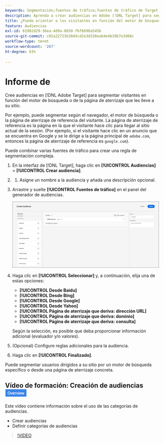 ```yaml
---
keywords: Segmentación;fuentes de tráfico;fuentes de tráfico de Target;motor de búsqueda Target;motor de búsqueda;página de destino;página de destino Target;página de destino de referencia
description: Aprenda a crear audiencias en Adobe [!DNL Target] para segmentar visitantes en función del motor de búsqueda o de la página de aterrizaje que les lleve a su sitio.
title: ¿Puedo orientar a los visitantes en función del motor de búsqueda o del sitio de referencia?
feature: Audiencias
exl-id: 61902d29-36ea-4d9a-8650-f6f6690a545b
source-git-commit: c02a22723b38d4cd2e3d338eab4e4b19b7e3d68c
workflow-type: tm+mt
source-wordcount: '267'
ht-degree: 63%

---
```


# Informe de

Cree audiencias en [!DNL Adobe Target] para segmentar visitantes en función del motor de búsqueda o de la página de aterrizaje que les lleve a su sitio.

Por ejemplo, puede segmentar según el navegador, el motor de búsqueda o la página de aterrizaje de referencia del visitante. La página de aterrizaje de referencia es la página en la que el visitante hace clic para llegar al sitio actual de la sesión. (Por ejemplo, si el visitante hace clic en un anuncio que se encuentra en Google y se le dirige a la página principal de `adobe.com`, entonces la página de aterrizaje de referencia es `google.com`).

Puede combinar varias fuentes de tráfico para crear una regla de segmentación compleja.

1. En la interfaz de [!DNL Target], haga clic en **[!UICONTROL Audiencias]** > **[!UICONTROL Crear audiencia]**.
1. 
   1. Asigne un nombre a la audiencia y añada una descripción opcional.
1. Arrastre y suelte **[!UICONTROL Fuentes de tráfico]** en el panel del generador de audiencias.

   ![](assets/target_traffic_source.png)

1. Haga clic en **[!UICONTROL Seleccionar]** y, a continuación, elija una de estas opciones:

   * **[!UICONTROL Desde Baidu]**
   * **[!UICONTROL Desde Bing]**
   * **[!UICONTROL Desde Google]**
   * **[!UICONTROL Desde Yahoo]**
   * **[!UICONTROL Página de aterrizaje que deriva: dirección URL]**
   * **[!UICONTROL Página de aterrizaje que deriva: dominio]**
   * **[!UICONTROL Página de aterrizaje que deriva: consulta]**

   Según la selección, es posible que deba proporcionar información adicional (evaluador y/o valores).

1. (Opcional) Configure reglas adicionales para la audiencia.
1. Haga clic en **[!UICONTROL Finalizado]**.

Puede segmentar usuarios dirigidos a su sitio por un motor de búsqueda específico o desde una página de aterrizaje concreta.

## Vídeo de formación: Creación de audiencias  ![Distintivo Información general](/help/assets/overview.png)

Este vídeo contiene información sobre el uso de las categorías de audiencias.

* Crear audiencias
* Definir categorías de audiencias

>[!VIDEO](https://video.tv.adobe.com/v/17392)
